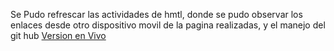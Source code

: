 Se Pudo refrescar las actividades de hmtl,  donde se pudo observar los enlaces desde otro dispositivo movil de la pagina realizadas, y el manejo del git hub 
[Version en Vivo](https://jackblackccs.github.io/project-recipes-/index.html)